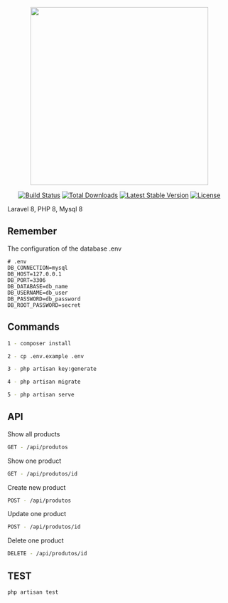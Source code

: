 <p align="center"><a href="https://laravel.com" target="_blank"><img src="https://raw.githubusercontent.com/laravel/art/master/logo-lockup/5%20SVG/2%20CMYK/1%20Full%20Color/laravel-logolockup-cmyk-red.svg" width="400"></a></p>

<p align="center">
<a href="https://travis-ci.org/laravel/framework"><img src="https://travis-ci.org/laravel/framework.svg" alt="Build Status"></a>
<a href="https://packagist.org/packages/laravel/framework"><img src="https://img.shields.io/packagist/dt/laravel/framework" alt="Total Downloads"></a>
<a href="https://packagist.org/packages/laravel/framework"><img src="https://img.shields.io/packagist/v/laravel/framework" alt="Latest Stable Version"></a>
<a href="https://packagist.org/packages/laravel/framework"><img src="https://img.shields.io/packagist/l/laravel/framework" alt="License"></a>
</p>

Laravel 8, PHP 8, Mysql 8

## Remember

The configuration of the database .env

```dotenv
# .env
DB_CONNECTION=mysql
DB_HOST=127.0.0.1
DB_PORT=3306
DB_DATABASE=db_name
DB_USERNAME=db_user
DB_PASSWORD=db_password
DB_ROOT_PASSWORD=secret
```

## Commands

```sh
1 - composer install
```

```sh
2 - cp .env.example .env
```

```sh
3 - php artisan key:generate
```

```sh
4 - php artisan migrate
```

```sh
5 - php artisan serve
```

## API

Show all products

```sh
GET - /api/produtos
```

Show one product

```sh
GET - /api/produtos/id
```

Create new product

```sh
POST - /api/produtos
```

Update one product

```sh
POST - /api/produtos/id
```

Delete one product

```sh
DELETE - /api/produtos/id
```

## TEST

```sh
php artisan test
```
